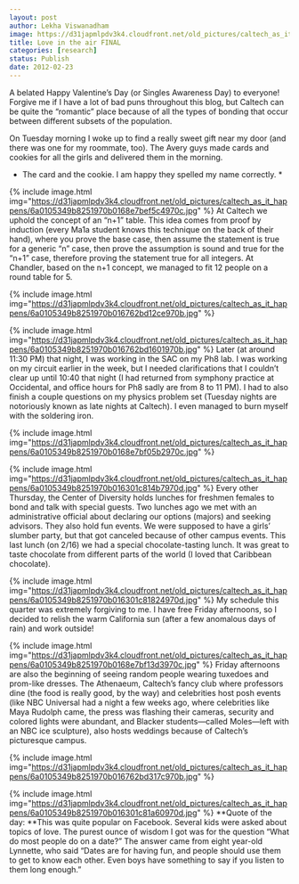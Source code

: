 ```yaml
---
layout: post
author: Lekha Viswanadham
image: https://d31japmlpdv3k4.cloudfront.net/old_pictures/caltech_as_it_happens/6a0105349b8251970b016301c7fa96970d.jpg
title: Love in the air FINAL
categories: [research]
status: Publish
date: 2012-02-23
---
```


A belated Happy Valentine’s Day (or Singles Awareness Day) to everyone! Forgive me if I have a lot of bad puns throughout this blog, but Caltech can be quite the “romantic” place because of all the types of bonding that occur between different subsets of the population.

On Tuesday morning I woke up to find a really sweet gift near my door (and there was one for my roommate, too). The Avery guys made cards and cookies for all the girls and delivered them in the morning.

* The card and the cookie. I am happy they spelled my name correctly. *


{% include image.html img="https://d31japmlpdv3k4.cloudfront.net/old_pictures/caltech_as_it_happens/6a0105349b8251970b0168e7bef5c4970c.jpg" %}
At Caltech we uphold the concept of an “n+1” table. This idea comes from proof by induction (every Ma1a student knows this technique on the back of their hand), where you prove the base case, then assume the statement is true for a generic “n” case, then prove the assumption is sound and true for the “n+1” case, therefore proving the statement true for all integers. At Chandler, based on the n+1 concept, we managed to fit 12 people on a round table for 5.


{% include image.html img="https://d31japmlpdv3k4.cloudfront.net/old_pictures/caltech_as_it_happens/6a0105349b8251970b016762bd12ce970b.jpg" %}

{% include image.html img="https://d31japmlpdv3k4.cloudfront.net/old_pictures/caltech_as_it_happens/6a0105349b8251970b016762bd1601970b.jpg" %}
Later (at around 11:30 PM) that night, I was working in the SAC on my Ph8 lab. I was working on my circuit earlier in the week, but I needed clarifications that I couldn’t clear up until 10:40 that night (I had returned from symphony practice at Occidental, and office hours for Ph8 sadly are from 8 to 11 PM). I had to also finish a couple questions on my physics problem set (Tuesday nights are notoriously known as late nights at Caltech). I even managed to burn myself with the soldering iron.


{% include image.html img="https://d31japmlpdv3k4.cloudfront.net/old_pictures/caltech_as_it_happens/6a0105349b8251970b0168e7bf05b2970c.jpg" %}

{% include image.html img="https://d31japmlpdv3k4.cloudfront.net/old_pictures/caltech_as_it_happens/6a0105349b8251970b016301c814b7970d.jpg" %}
Every other Thursday, the Center of Diversity holds lunches for freshmen females to bond and talk with special guests. Two lunches ago we met with an administrative official about declaring our options (majors) and seeking advisors. They also hold fun events. We were supposed to have a girls’ slumber party, but that got canceled because of other campus events. This last lunch (on 2/16) we had a special chocolate-tasting lunch. It was great to taste chocolate from different parts of the world (I loved that Caribbean chocolate).


{% include image.html img="https://d31japmlpdv3k4.cloudfront.net/old_pictures/caltech_as_it_happens/6a0105349b8251970b016301c81824970d.jpg" %}
My schedule this quarter was extremely forgiving to me. I have free Friday afternoons, so I decided to relish the warm California sun (after a few anomalous days of rain) and work outside!


{% include image.html img="https://d31japmlpdv3k4.cloudfront.net/old_pictures/caltech_as_it_happens/6a0105349b8251970b0168e7bf13d3970c.jpg" %}
Friday afternoons are also the beginning of seeing random people wearing tuxedoes and prom-like dresses. The Athenaeum, Caltech’s fancy club where professors dine (the food is really good, by the way) and celebrities host posh events (like NBC Universal had a night a few weeks ago, where celebrities like Maya Rudolph came, the press was flashing their cameras, security and colored lights were abundant, and Blacker students—called Moles—left with an NBC ice sculpture), also hosts weddings because of Caltech’s picturesque campus.


{% include image.html img="https://d31japmlpdv3k4.cloudfront.net/old_pictures/caltech_as_it_happens/6a0105349b8251970b016762bd317c970b.jpg" %}

{% include image.html img="https://d31japmlpdv3k4.cloudfront.net/old_pictures/caltech_as_it_happens/6a0105349b8251970b016301c81a60970d.jpg" %}
**Quote of the day: **This was quite popular on Facebook. Several kids were asked about topics of love. The purest ounce of wisdom I got was for the question “What do most people do on a date?” The answer came from eight year-old Lynnette, who said “Dates are for having fun, and people should use them to get to know each other. Even boys have something to say if you listen to them long enough.”
